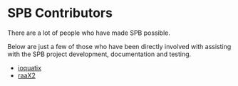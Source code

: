 # SPB Contributors 

There are a lot of people who have made SPB possible.

Below are just a few of those who have been directly involved with assisting with the SPB project development, documentation and testing.
 - [ioquatix](https://github.com/ioquatix)
 - [raaX2](https://github.com/raaX2)
